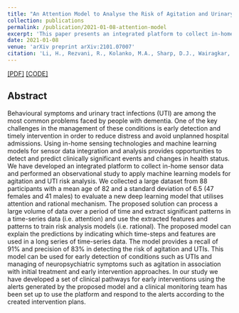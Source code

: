 ```yaml
---
title: "An Attention Model to Analyse the Risk of Agitation and Urinary Tract Infections in People with Dementia"
collection: publications
permalink: /publication/2021-01-08-attention-model
excerpt: 'This paper presents an integrated platform to collect in-home sensor data and performed an observational study to apply machine learning models for agitation and UTI risk analysis. [[PDF]](https://arxiv.org/pdf/2101.07007.pdf) [[CODE]](https://github.com/RoonakR/rational_model)'
date: 2021-01-08
venue: 'arXiv preprint arXiv:2101.07007'
citation: 'Li, H., Rezvani, R., Kolanko, M.A., Sharp, D.J., Wairagkar, M., Vaidyanathan, R., Nilforooshan, R. and Barnaghi, P. (2021). &quot;An Attention Model to Analyse the Risk of Agitation and Urinary Tract Infections in People with Dementia.&quot; <i>arXiv preprint arXiv:2101.07007</i>.'
---
```


[[PDF]](https://arxiv.org/pdf/2101.07007.pdf) [[CODE]](https://github.com/RoonakR/rational_model)

## Abstract
Behavioural symptoms and urinary tract infections (UTI) are among the most common problems faced by people with dementia. One of the key challenges in the management of these conditions is early detection and timely intervention in order to reduce distress and avoid unplanned hospital admissions. Using in-home sensing technologies and machine learning models for sensor data integration and analysis provides opportunities to detect and predict clinically significant events and changes in health status. We have developed an integrated platform to collect in-home sensor data and performed an observational study to apply machine learning models for agitation and UTI risk analysis. We collected a large dataset from 88 participants with a mean age of 82 and a standard deviation of 6.5 (47 females and 41 males) to evaluate a new deep learning model that utilises attention and rational mechanism. The proposed solution can process a large volume of data over a period of time and extract significant patterns in a time-series data (i.e. attention) and use the extracted features and patterns to train risk analysis models (i.e. rational). The proposed model can explain the predictions by indicating which time-steps and features are used in a long series of time-series data. The model provides a recall of 91\% and precision of 83\% in detecting the risk of agitation and UTIs. This model can be used for early detection of conditions such as UTIs and managing of neuropsychiatric symptoms such as agitation in association with initial treatment and early intervention approaches. In our study we have developed a set of clinical pathways for early interventions using the alerts generated by the proposed model and a clinical monitoring team has been set up to use the platform and respond to the alerts according to the created intervention plans.